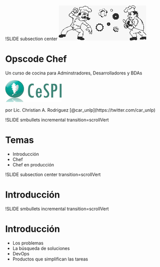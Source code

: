 !SLIDE subsection center 
![cocinando](cocinando.png)
# Opscode Chef
<div class="destacado"> Un curso de cocina para Adminstradores, Desarrolladores y BDAs </div>

![logo](logo.png)
<div class="destacado"> 
por Lic. Christian A. Rodriguez [@car_unlp](https://twitter.com/car_unlp)
</div>


!SLIDE smbullets incremental transition=scrollVert
# Temas 

* Introducción
* Chef
* Chef en producción

!SLIDE subsection center transition=scrollVert

# Introducción

!SLIDE smbullets incremental transition=scrollVert
# Introducción

* Los problemas
* La búsqueda de soluciones
* DevOps 
* Productos que simplifican las tareas

